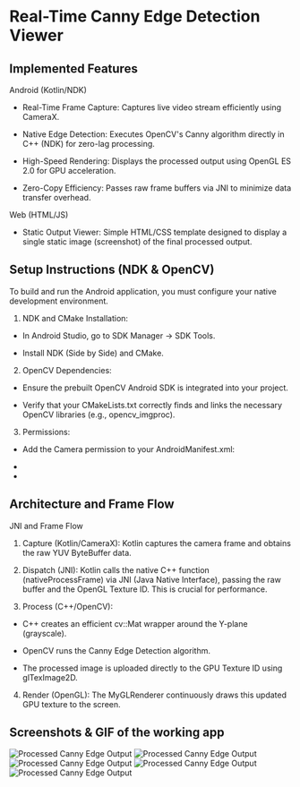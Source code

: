 # Real-Time Canny Edge Detection Viewer

## Implemented Features

Android (Kotlin/NDK)

- Real-Time Frame Capture: Captures live video stream efficiently using CameraX.

- Native Edge Detection: Executes OpenCV's Canny algorithm directly in C++ (NDK) for zero-lag processing.

- High-Speed Rendering: Displays the processed output using OpenGL ES 2.0 for GPU acceleration.

- Zero-Copy Efficiency: Passes raw frame buffers via JNI to minimize data transfer overhead.

Web (HTML/JS)

- Static Output Viewer: Simple HTML/CSS template designed to display a single static image (screenshot) of the final processed output.

## Setup Instructions (NDK & OpenCV)

To build and run the Android application, you must configure your native development environment.

1. NDK and CMake Installation:

- In Android Studio, go to SDK Manager → SDK Tools.

- Install NDK (Side by Side) and CMake.

2. OpenCV Dependencies:

- Ensure the prebuilt OpenCV Android SDK is integrated into your project.

- Verify that your CMakeLists.txt correctly finds and links the necessary OpenCV libraries (e.g., opencv_imgproc).

3. Permissions:

- Add the Camera permission to your AndroidManifest.xml:

- <uses-permission android:name="android.permission.CAMERA" />
- <uses-feature android:name="android.hardware.camera" />

## Architecture and Frame Flow

JNI and Frame Flow

1. Capture (Kotlin/CameraX): Kotlin captures the camera frame and obtains the raw YUV ByteBuffer data.

2. Dispatch (JNI): Kotlin calls the native C++ function (nativeProcessFrame) via JNI (Java Native Interface), passing the raw buffer and the OpenGL Texture ID. This is crucial for performance.

3. Process (C++/OpenCV):

- C++ creates an efficient cv::Mat wrapper around the Y-plane (grayscale).

- OpenCV runs the Canny Edge Detection algorithm.

- The processed image is uploaded directly to the GPU Texture ID using glTexImage2D.

4. Render (OpenGL): The MyGLRenderer continuously draws this updated GPU texture to the screen.

## Screenshots & GIF of the working app

![Processed Canny Edge Output](Output_Screenshot/output1.jpeg)
![Processed Canny Edge Output](Output_Screenshot/output2.jpeg)
![Processed Canny Edge Output](Output_Screenshot/output3.jpeg)
![Processed Canny Edge Output](Output_Screenshot/output4.jpeg)
![Processed Canny Edge Output](Output_Screenshot/gif.gif)
